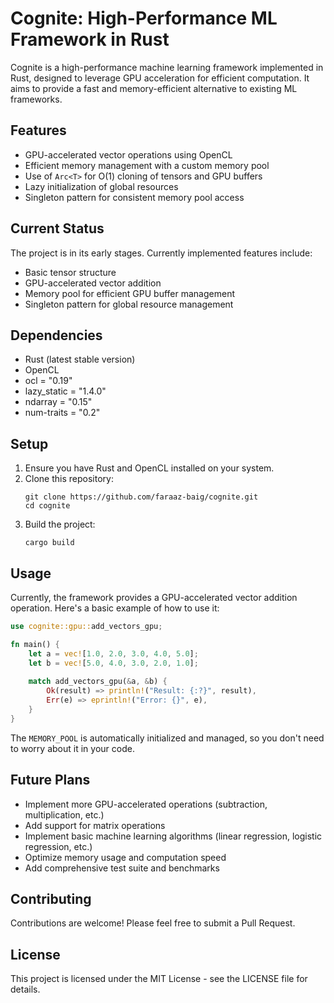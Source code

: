 # Cognite: High-Performance ML Framework in Rust

Cognite is a high-performance machine learning framework implemented in Rust, designed to leverage GPU acceleration for efficient computation. It aims to provide a fast and memory-efficient alternative to existing ML frameworks.

## Features

- GPU-accelerated vector operations using OpenCL
- Efficient memory management with a custom memory pool
- Use of `Arc<T>` for O(1) cloning of tensors and GPU buffers
- Lazy initialization of global resources
- Singleton pattern for consistent memory pool access

## Current Status

The project is in its early stages. Currently implemented features include:

- Basic tensor structure
- GPU-accelerated vector addition
- Memory pool for efficient GPU buffer management
- Singleton pattern for global resource management

## Dependencies

- Rust (latest stable version)
- OpenCL
- ocl = "0.19"
- lazy_static = "1.4.0"
- ndarray = "0.15"
- num-traits = "0.2"

## Setup

1. Ensure you have Rust and OpenCL installed on your system.
2. Clone this repository:
   ```
   git clone https://github.com/faraaz-baig/cognite.git
   cd cognite
   ```
3. Build the project:
   ```
   cargo build
   ```

## Usage

Currently, the framework provides a GPU-accelerated vector addition operation. Here's a basic example of how to use it:

```rust
use cognite::gpu::add_vectors_gpu;

fn main() {
    let a = vec![1.0, 2.0, 3.0, 4.0, 5.0];
    let b = vec![5.0, 4.0, 3.0, 2.0, 1.0];
    
    match add_vectors_gpu(&a, &b) {
        Ok(result) => println!("Result: {:?}", result),
        Err(e) => eprintln!("Error: {}", e),
    }
}
```

The `MEMORY_POOL` is automatically initialized and managed, so you don't need to worry about it in your code.

## Future Plans

- Implement more GPU-accelerated operations (subtraction, multiplication, etc.)
- Add support for matrix operations
- Implement basic machine learning algorithms (linear regression, logistic regression, etc.)
- Optimize memory usage and computation speed
- Add comprehensive test suite and benchmarks

## Contributing

Contributions are welcome! Please feel free to submit a Pull Request.

## License

This project is licensed under the MIT License - see the LICENSE file for details.